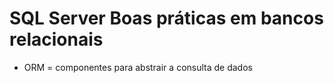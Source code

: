 # SQL Server Boas práticas em bancos relacionais

- ORM = componentes para abstrair a consulta de dados